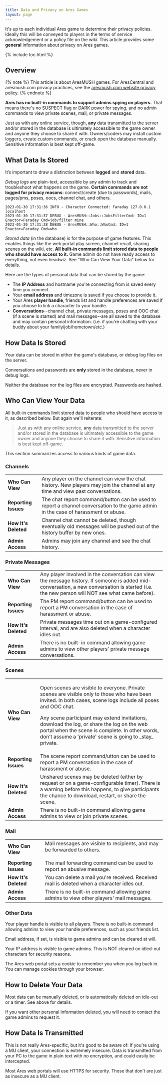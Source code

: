 ```yaml
---
title: Data and Privacy on Ares Games
layout: page
---
```


It's up to each individual Ares game to determine their privacy policies.  Ideally this will be conveyed to players in the terms of service acknowledgement or a policy file on the wiki.  This article provides some **general** information about privacy on Ares games.

{% include toc.html %}

## Overview

{% note %}
This article is about AresMUSH games.  For AresCentral and aresmush.com privacy practices, see the [aresmush.com website privacy policy](http://aresmush.com/privacy.html).
{% endnote %}

**Ares has no built-in commands to support admins spying on players.**  That means there's no SUSPECT flag or DARK power for spying, and no admin commands to view private scenes, mail, or private messages.  

Just as with any online service, though, **any** data transmitted to the server and/or stored in the database is ultimately accessible to the game owner and anyone they choose to share it with. Owners/coders may install custom loggers, create custom commands, or crack open the database manually. Sensitive information is best kept off-game.

## What Data Is Stored

It’s important to draw a distinction between **logged** and **stored** data.

*Debug logs* are plain-text, accessible by any admin to track and troubleshoot what happens on the game. **Certain commands are not logged for privacy reasons**: connect/create (due to passwords), mails, pages/pms, poses, oocs, channel chat, and others.

```
2023-01-30 17:31:36 INFO - Character Connected: Faraday 127.0.0.1 localhost 
2023-01-30 17:31:37 DEBUG - AresMUSH::Jobs::JobsFilterCmd: ID=1 Enactor=Faraday Cmd=job/filter mine 
2023-01-30 17:31:38 DEBUG - AresMUSH::Who::WhoCmd: ID=1 Enactor=Faraday Cmd=who 
```

*Stored data* (in the database) is for the purpose of game features. This enables things like the web portal play screen, channel recall, sharing scenes on the wiki, etc. **All built-in commands limit stored data to people who should have access to it.** Game admin do not have ready access to everything, not even headwiz. See "Who Can View Your Data" below for details.

Here are the types of personal data that can be stored by the game:

* The **IP Address** and hostname you're connecting from is saved every time you connect.
* Your **email address** and timezone is saved if you choose to provide it.
* Your Ares **player handle**, friends list and handle preferences are saved if you choose to link a character to your handle.
* **Conversations**--channel chat, private messages, poses and OOC chat (if a scene is started) and mail messages--are all saved to the database and may contain personal information. (i.e. if you're chatting with your buddy about your family/job/hometown/etc.)

## How Data Is Stored

Your data can be stored in either the game's database, or debug log files on the server.

Conversations and passwords are **only** stored in the database, never in debug logs.

Neither the database nor the log files are encrypted.  Passwords are hashed.


## Who Can View Your Data

All built-in commands limit stored data to people who should have access to it, as described below. But again we'll reiterate:

> Just as with any online service, **any** data transmitted to the server and/or stored in the database is ultimately accessible to the game owner and anyone they choose to share it with. Sensitive information is best kept off-game.

This section summarizes access to various kinds of game data.

### Channels

<table class="table">
  <tbody>
    <tr>
      <td class="privacy-col"><b>Who Can View</b></td>
      <td>
        Any player on the channel can view the chat history. New players may join the channel at any time and view past conversations.
      </td>
    </tr>
    <tr>
      <td><b>Reporting Issues</b></td>      
      <td>
        The chat report command/button can be used to report a channel conversation to the game admin in the case of harassment or abuse.
      </td>
    </tr>
    <tr>
      <td><b>How It's Deleted</b></td>
      <td>
        Channel chat cannot be deleted, though eventually old messages will be pushed out of the history buffer by new ones.
      </td>
    </tr> 
    <tr>
      <td><b>Admin Access</b></td>
      <td>Admins may join any channel and see the chat history.</td>
    </tr>       
  </tbody>
</table>

### Private Messages


<table class="table">
  <tbody>
    <tr>
      <td class="privacy-col"><b>Who Can View</b></td>
      <td>
        Any player involved in the conversation can view the message history. If someone is added mid-conversation, a new conversation is started (i.e. the new person will NOT see what came before).
      </td>
    </tr>
    <tr>
      <td><b>Reporting Issues</b></td>
      <td>
        The PM report command/button can be used to report a PM conversation in the case of harassment or abuse.
      </td>
    </tr>
    <tr>
      <td><b>How It's Deleted</b></td>      
      <td>
        Private messages time out on a game-configured interval, and are also deleted when a character idles out.
      </td>
    </tr>
    <tr>
      <td><b>Admin Access</b></td>
      <td>There is no built-in command allowing game admins to view other players' private message conversations.</td>
    </tr>           
  </tbody>
</table>

### Scenes


<table class="table">
  <tbody>
    <tr>
      <td class="privacy-col"><b>Who Can View</b></td>
      <td>
        <p>Open scenes are visible to everyone.  Private scenes are visible only to those who have been invited.  In both cases, scene logs include all poses and OOC chat.  </p>
        <p>
        Any scene participant may extend invitations, download the log, or share the log on the web portal when the scene is complete. In other words, don't assume a 'private' scene is going to _stay_ private.
       </p>   
      </td>
    </tr>
    <tr>
      <td><b>Reporting Issues</b></td>
      <td>
        The scene report command/utton can be used to report a PM conversation in the case of harassment or abuse.
      </td>
    </tr>
    <tr>
      <td><b>How It's Deleted</b></td>      
      <td>
        Unshared scenes may be deleted (either by request or on a game-configurable timer). There is a warning before this happens, to give participants the chance to download, restart, or share the scene.        
      </td>
    </tr> 
    <tr>
      <td><b>Admin Access</b></td>
      <td>There is no built-in command allowing game admins to view or join private scenes.</td>
    </tr>  
  </tbody>
</table>


### Mail

<table class="table">
  <tbody>
    <tr>
      <td class="privacy-col"><b>Who Can View</b></td>
      <td>
        Mail messages are visible to recipients, and may be forwarded to others.
       </p>   
      </td>
    </tr>
    <tr>
      <td><b>Reporting Issues</b></td>
      <td>
        The mail forwarding command can be used to report an abusive message.
      </td>
    </tr>
    <tr>
      <td><b>How It's Deleted</b></td>      
      <td>
        You can delete a mail you're received. Received mail is deleted when a character idles out.
      </td>
    </tr> 
    <tr>
      <td><b>Admin Access</b></td>
      <td>There is no built-in command allowing game admins to view other players' mail messages.</td>
    </tr>  
  </tbody>
</table>


### Other Data

Your player handle is visible to all players. There is no built-in command allowing admins to view your handle preferences, such as your friends list.

Email address, if set, is visible to game admins and can be cleared at will.

Your IP address is visible to game admins. This is NOT cleared on idled-out characters for security reasons.

The Ares web portal sets a cookie to remember you when you log back in. You can manage cookies through your browser.

## How to Delete Your Data

Most data can be manually deleted, or is automatically deleted on idle-out or a timer. See above for details.

If you want other personal information deleted, you will need to contact the game admins to request it.

## How Data Is Transmitted

This is not really Ares-specific, but it's good to be aware of: If you're using a MU client, your connection is extremely insecure. Data is transmitted from your PC to the game in plain text with no encryption, and could easily be intercepted.

Most Ares web portals will use HTTPS for security.  Those that don't are just as insecure as a MU client.